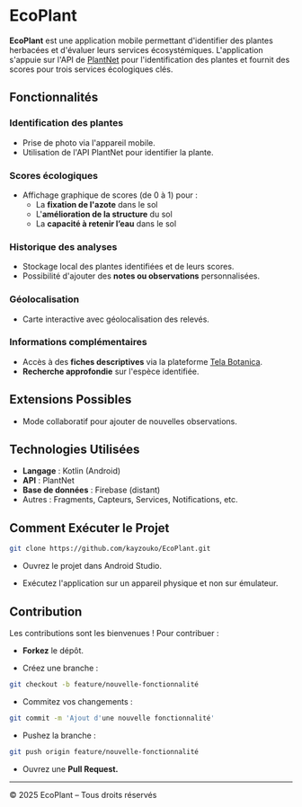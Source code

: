 # EcoPlant

**EcoPlant** est une application mobile permettant d'identifier des plantes herbacées et d'évaluer leurs services écosystémiques. L'application s'appuie sur l'API de [PlantNet](https://plantnet.org/) pour l'identification des plantes et fournit des scores pour trois services écologiques clés.

## Fonctionnalités

### Identification des plantes
- Prise de photo via l'appareil mobile.
- Utilisation de l'API PlantNet pour identifier la plante.

### Scores écologiques
- Affichage graphique de scores (de 0 à 1) pour :
  - La **fixation de l'azote** dans le sol
  - L'**amélioration de la structure** du sol
  - La **capacité à retenir l’eau** dans le sol

### Historique des analyses
- Stockage local des plantes identifiées et de leurs scores.
- Possibilité d'ajouter des **notes ou observations** personnalisées.

### Géolocalisation
- Carte interactive avec géolocalisation des relevés.

### Informations complémentaires
- Accès à des **fiches descriptives** via la plateforme [Tela Botanica](https://www.tela-botanica.org/).
- **Recherche approfondie** sur l'espèce identifiée.

## Extensions Possibles
- Mode collaboratif pour ajouter de nouvelles observations.

## Technologies Utilisées
- **Langage** : Kotlin (Android)
- **API** : PlantNet
- **Base de données** : Firebase (distant)
- Autres : Fragments, Capteurs, Services, Notifications, etc.

## Comment Exécuter le Projet

```bash
git clone https://github.com/kayzouko/EcoPlant.git
```
- Ouvrez le projet dans Android Studio.

- Exécutez l'application sur un appareil physique et non sur émulateur.

## Contribution
Les contributions sont les bienvenues ! Pour contribuer :

- **Forkez** le dépôt.

- Créez une branche :
```bash
git checkout -b feature/nouvelle-fonctionnalité
```
- Commitez vos changements :
```bash
git commit -m 'Ajout d'une nouvelle fonctionnalité'
```
- Pushez la branche :
```bash
git push origin feature/nouvelle-fonctionnalité
```
- Ouvrez une **Pull Request.**

---

© 2025 EcoPlant – Tous droits réservés